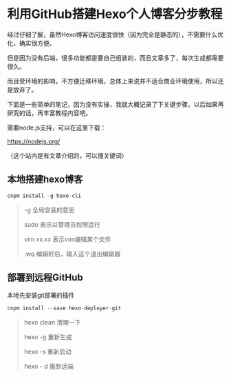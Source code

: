 # 利用GitHub搭建Hexo个人博客分步教程

经过仔细了解，虽然Hexo博客访问速度很快（因为完全是静态的），不需要什么优化，确实很方便。

但是因为没有后端，很多功能都是要自己组装的，而且文章多了，每次生成都需要很久。

而且受环境的影响，不方便迁移环境，总体上来说并不适合商业环境使用，所以还是放弃了。

下面是一些简单的笔记，因为没有实操，我就大概记录了下关键步骤，以后如果再研究的话，再丰富教程内容吧。



需要node.js支持，可以在这里下载：

https://nodejs.org/

（这个站内是有文章介绍的，可以搜关键词）

## 本地搭建hexo博客

```js
cnpm install -g hexo-cli
```

> -g 全局安装的意思
>
> sudo 表示以管理员权限运行
>
> vim xx.xx 表示vim编辑某个文件
>
> :wq 编辑好后，输入这个退出编辑器

## 部署到远程GitHub

本地先安装git部署的插件

```js
cnpm install --save hexo-deployer-git
```

> hexo clean 清理一下
>
> hexo -g 重新生成
>
> hexo -s 重新启动
>
> hexo - d 推到远端

